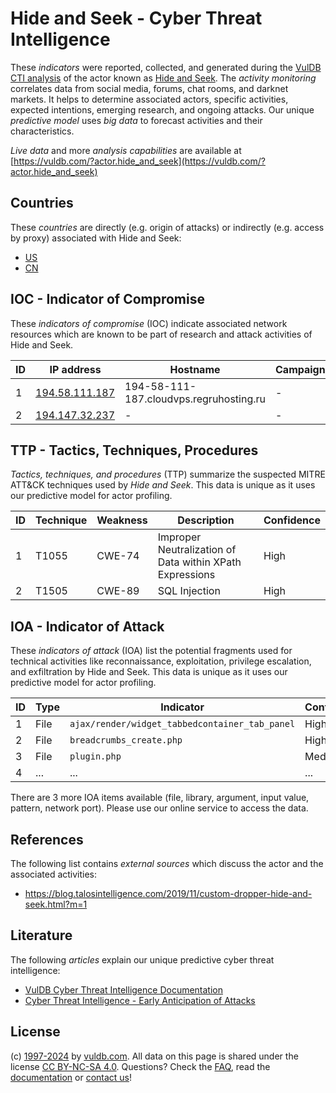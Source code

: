 # Hide and Seek - Cyber Threat Intelligence

These _indicators_ were reported, collected, and generated during the [VulDB CTI analysis](https://vuldb.com/?kb.cti) of the actor known as [Hide and Seek](https://vuldb.com/?actor.hide_and_seek). The _activity monitoring_ correlates data from social media, forums, chat rooms, and darknet markets. It helps to determine associated actors, specific activities, expected intentions, emerging research, and ongoing attacks. Our unique _predictive model_ uses _big data_ to forecast activities and their characteristics.

_Live data_ and more _analysis capabilities_ are available at [https://vuldb.com/?actor.hide_and_seek](https://vuldb.com/?actor.hide_and_seek)

## Countries

These _countries_ are directly (e.g. origin of attacks) or indirectly (e.g. access by proxy) associated with Hide and Seek:

* [US](https://vuldb.com/?country.us)
* [CN](https://vuldb.com/?country.cn)

## IOC - Indicator of Compromise

These _indicators of compromise_ (IOC) indicate associated network resources which are known to be part of research and attack activities of Hide and Seek.

ID | IP address | Hostname | Campaign | Confidence
-- | ---------- | -------- | -------- | ----------
1 | [194.58.111.187](https://vuldb.com/?ip.194.58.111.187) | 194-58-111-187.cloudvps.regruhosting.ru | - | High
2 | [194.147.32.237](https://vuldb.com/?ip.194.147.32.237) | - | - | High

## TTP - Tactics, Techniques, Procedures

_Tactics, techniques, and procedures_ (TTP) summarize the suspected MITRE ATT&CK techniques used by _Hide and Seek_. This data is unique as it uses our predictive model for actor profiling.

ID | Technique | Weakness | Description | Confidence
-- | --------- | -------- | ----------- | ----------
1 | T1055 | CWE-74 | Improper Neutralization of Data within XPath Expressions | High
2 | T1505 | CWE-89 | SQL Injection | High

## IOA - Indicator of Attack

These _indicators of attack_ (IOA) list the potential fragments used for technical activities like reconnaissance, exploitation, privilege escalation, and exfiltration by Hide and Seek. This data is unique as it uses our predictive model for actor profiling.

ID | Type | Indicator | Confidence
-- | ---- | --------- | ----------
1 | File | `ajax/render/widget_tabbedcontainer_tab_panel` | High
2 | File | `breadcrumbs_create.php` | High
3 | File | `plugin.php` | Medium
4 | ... | ... | ...

There are 3 more IOA items available (file, library, argument, input value, pattern, network port). Please use our online service to access the data.

## References

The following list contains _external sources_ which discuss the actor and the associated activities:

* https://blog.talosintelligence.com/2019/11/custom-dropper-hide-and-seek.html?m=1

## Literature

The following _articles_ explain our unique predictive cyber threat intelligence:

* [VulDB Cyber Threat Intelligence Documentation](https://vuldb.com/?kb.cti)
* [Cyber Threat Intelligence - Early Anticipation of Attacks](https://www.scip.ch/en/?labs.20201022)

## License

(c) [1997-2024](https://vuldb.com/?kb.changelog) by [vuldb.com](https://vuldb.com/?kb.about). All data on this page is shared under the license [CC BY-NC-SA 4.0](https://creativecommons.org/licenses/by-nc-sa/4.0/). Questions? Check the [FAQ](https://vuldb.com/?kb.faq), read the [documentation](https://vuldb.com/?kb) or [contact us](https://vuldb.com/?contact)!
